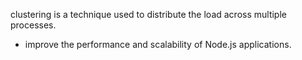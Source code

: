 clustering is a technique used to distribute the load across multiple processes.
- improve the performance and scalability of Node.js applications.